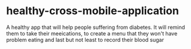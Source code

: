 # healthy-cross-mobile-application
A healthy app that will help people suffering from diabetes. It will remind them to take their meeications, to create a menu that they won't have problem eating and last but not least to record their blood sugar 
